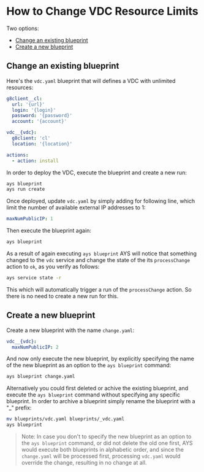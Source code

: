 # How to Change VDC Resource Limits

Two options:
- [Change an existing blueprint](change-an-existing-blueprint)
- [Create a new blueprint](create-a-new-blueprint)


## Change an existing blueprint

Here's the `vdc.yaml` blueprint that will defines a VDC with unlimited resources:
```yaml
g8client__cl:
  url: '{url}'
  login: '{login}'
  password: '{password}'
  account: '{account}'

vdc__{vdc}:
  g8client: 'cl'
  location: '{location}'

actions:
  - action: install
```

In order to deploy the VDC, execute the blueprint and create a new run:
```bash
ays blueprint
ays run create
```

Once deployed, update `vdc.yaml` by simply adding for following line, which limit the number of available external IP addresses to 1:
```yaml
maxNumPublicIP: 1
```

Then execute the blueprint again:
```bash
ays blueprint
```

As a result of again executing `ays blueprint` AYS will notice that something changed to the `vdc` service and change the state of the its `processChange` action to `ok`, as you verify as follows:
```bash
ays service state -r
```

This which will automatically trigger a run of the `processChange` action. So there is no need to create a new run for this.


## Create a new blueprint

Create a new blueprint with the name `change.yaml`:

```yaml
vdc__{vdc}:
  maxNumPublicIP: 2
```

And now only execute the new blueprint, by explicitly specifying the name of the new blueprint as an option to the `ays blueprint` command:
```bash
ays blueprint change.yaml
```

Alternatively you could first deleted or achive the existing blueprint, and execute the `ays blueprint` command without specifying any specific blueprint. In order to archive a blueprint simply rename the blueprint with a "\_" prefix:
```bash
mv blueprints/vdc.yaml blueprints/_vdc.yaml
ays blueprint
```

> Note: In case you don't to specify the new blueprint as an option to the `ays blueprint` command, or did not delete the old one first, AYS would execute both blueprints in alphabetic order, and since the `change.yaml` will be processed first, processing `vdc.yaml` would override the change, resulting in no change at all.

